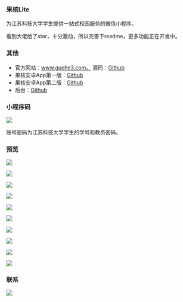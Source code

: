 ### 果核Lite
为江苏科技大学学生提供一站式校园服务的微信小程序。

看到大佬给了star，十分激动，所以完善下readme，更多功能正在开发中。

### 其他
- 官方网站：www.guohe3.com。 源码：[Github](https://github.com/CasualJi/guohe_home)
- 果核安卓App第一版：[Github](https://github.com/YueYongDev/GuoHe) 
- 果核安卓App第二版：[Github](https://github.com/YueYongDev/Guohe2（小米，华为，酷安商店均已上架）)
- 后台：[Github](https://github.com/CasualJi/guohe)

### 小程序码
![](https://upload-images.jianshu.io/upload_images/5889935-00d908934f11d396.jpg?imageMogr2/auto-orient/strip%7CimageView2/2/w/1240)

账号密码为江苏科技大学学生的学号和教务密码。

### 预览
![](https://upload-images.jianshu.io/upload_images/5889935-e760c9a1f7bdf9a1.PNG?imageMogr2/auto-orient/strip%7CimageView2/2/w/1240)

![](https://upload-images.jianshu.io/upload_images/5889935-92b167423a870276.PNG?imageMogr2/auto-orient/strip%7CimageView2/2/w/1240)

![](https://upload-images.jianshu.io/upload_images/5889935-dea4df95d911faec.PNG?imageMogr2/auto-orient/strip%7CimageView2/2/w/1240)

![](https://upload-images.jianshu.io/upload_images/5889935-442358f6b3c3e909.PNG?imageMogr2/auto-orient/strip%7CimageView2/2/w/1240)

![](https://upload-images.jianshu.io/upload_images/5889935-33b86f731c8c5b9b.PNG?imageMogr2/auto-orient/strip%7CimageView2/2/w/1240)

![](https://upload-images.jianshu.io/upload_images/5889935-e8eeb2578a111807.PNG?imageMogr2/auto-orient/strip%7CimageView2/2/w/1240)

![](https://upload-images.jianshu.io/upload_images/5889935-3ad5de0470507e2d.PNG?imageMogr2/auto-orient/strip%7CimageView2/2/w/1240)

![](https://upload-images.jianshu.io/upload_images/5889935-62a74a510fd9c170.PNG?imageMogr2/auto-orient/strip%7CimageView2/2/w/1240)

![](https://upload-images.jianshu.io/upload_images/5889935-03c8c42a81e97392.PNG?imageMogr2/auto-orient/strip%7CimageView2/2/w/1240)

![](https://upload-images.jianshu.io/upload_images/5889935-52c817fa4017964b.jpg?imageMogr2/auto-orient/strip%7CimageView2/2/w/1240)

### 联系
![](https://upload-images.jianshu.io/upload_images/5889935-1a8db6efede9e680.jpg?imageMogr2/auto-orient/strip%7CimageView2/2/w/1240)




